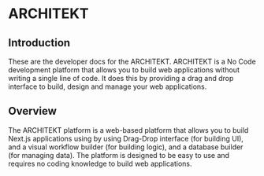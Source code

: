 # ARCHITEKT

## Introduction
These are the developer docs for the ARCHITEKT.
ARCHITEKT is a No Code development platform that allows you to build web applications without writing a single line of code. It does this by providing a drag and drop interface to build, design and manage your web applications.

## Overview
The ARCHITEKT platform is a web-based platform that allows you to build Next.js applications using by using Drag-Drop interface (for building UI), and a visual workflow builder (for building logic), and a database builder (for managing data). The platform is designed to be easy to use and requires no coding knowledge to build web applications.
